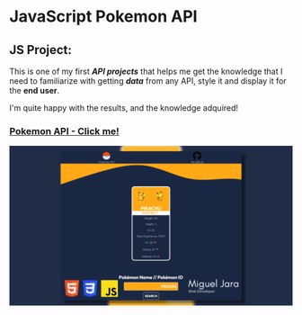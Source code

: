 # JavaScript Pokemon API

## JS Project:

  This is one of my first _**API projects**_ that helps me get the knowledge that I need to familiarize with getting **_data_** from any API, style it and display it for the **end user**.
  
  I'm quite happy with the results, and the knowledge adquired!

### [Pokemon API - Click me!](https://miguel-a-jara.github.io/PokemonAPI/)
![Pokemon API](https://github.com/Miguel-A-Jara/PokemonAPI/blob/c55c4a5f2b721e5d710da0486074406879429ed9/JavaScript%20-%20PokemonAPI.png)
